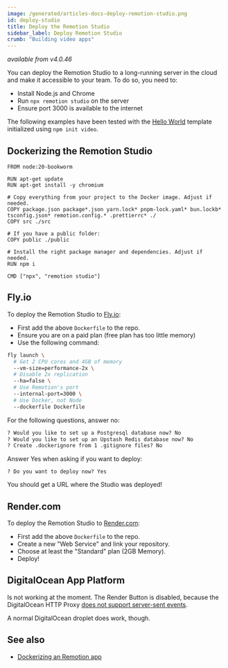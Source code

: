 ```yaml
---
image: /generated/articles-docs-deploy-remotion-studio.png
id: deploy-studio
title: Deploy the Remotion Studio
sidebar_label: Deploy Remotion Studio
crumb: "Building video apps"
---
```


_available from v4.0.46_

You can deploy the Remotion Studio to a long-running server in the cloud and make it accessible to your team. To do so, you need to:

- Install Node.js and Chrome
- Run `npx remotion studio` on the server
- Ensure port 3000 is available to the internet

The following examples have been tested with the [Hello World](/templates/hello-world) template initialized using `npm init video`.

## Dockerizing the Remotion Studio

```docker title="Dockerfile"
FROM node:20-bookworm

RUN apt-get update
RUN apt-get install -y chromium

# Copy everything from your project to the Docker image. Adjust if needed.
COPY package.json package*.json yarn.lock* pnpm-lock.yaml* bun.lockb* tsconfig.json* remotion.config.* .prettierrc* ./
COPY src ./src

# If you have a public folder:
COPY public ./public

# Install the right package manager and dependencies. Adjust if needed.
RUN npm i

CMD ["npx", "remotion studio"]
```

## Fly.io

To deploy the Remotion Studio to [Fly.io](https://fly.io):

- First add the above `Dockerfile` to the repo.
- Ensure you are on a paid plan (free plan has too little memory)
- Use the following command:

```bash
fly launch \
  # Get 2 CPU cores and 4GB of memory
  --vm-size=performance-2x \
  # Disable 2x replication
  --ha=false \
  # Use Remotion's port
  --internal-port=3000 \
  # Use Docker, not Node
  --dockerfile Dockerfile
```

For the following questions, answer no:

```txt
? Would you like to set up a Postgresql database now? No
? Would you like to set up an Upstash Redis database now? No
? Create .dockerignore from 1 .gitignore files? No
```

Answer Yes when asking if you want to deploy:

```
? Do you want to deploy now? Yes
```

You should get a URL where the Studio was deployed!

## Render.com

To deploy the Remotion Studio to [Render.com](https://render.com):

- First add the above `Dockerfile` to the repo.
- Create a new "Web Service" and link your repository.
- Choose at least the "Standard" plan (2GB Memory).
- Deploy!

## DigitalOcean App Platform

Is not working at the moment. The Render Button is disabled, because the DigitalOcean HTTP Proxy [does not support server-sent events](https://www.digitalocean.com/community/questions/does-app-platform-support-sse-server-sent-events-application).

A normal DigitalOcean droplet does work, though.

## See also

- [Dockerizing an Remotion app](/docs/docker)
